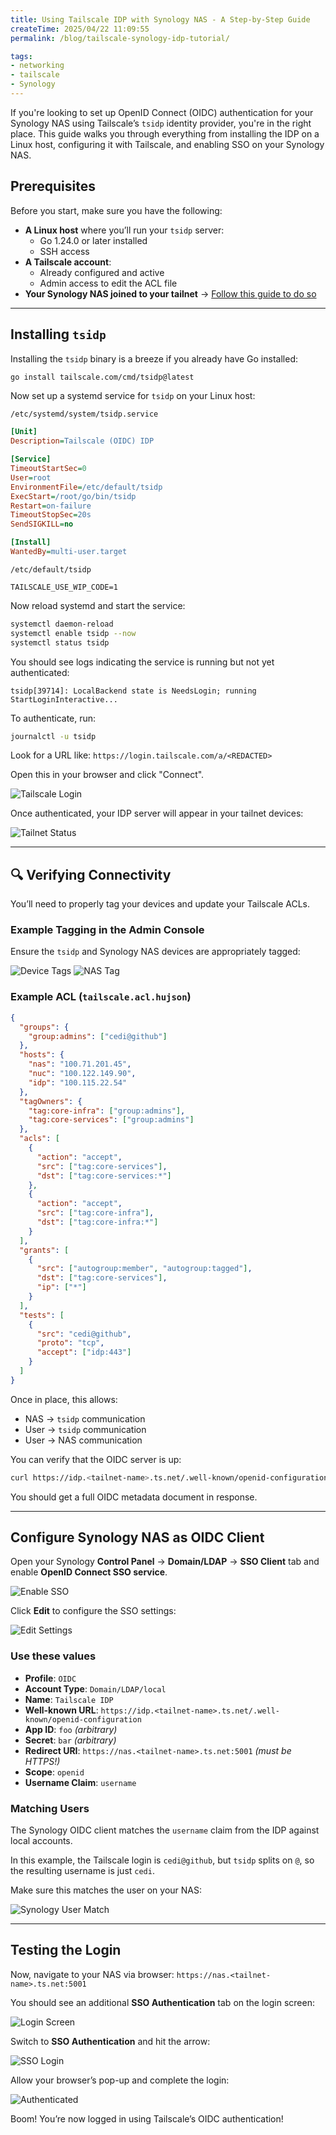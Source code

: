 ```yaml
---
title: Using Tailscale IDP with Synology NAS - A Step-by-Step Guide
createTime: 2025/04/22 11:09:55
permalink: /blog/tailscale-synology-idp-tutorial/

tags:
- networking
- tailscale
- Synology
---
```


If you're looking to set up OpenID Connect (OIDC) authentication for your Synology NAS using Tailscale’s `tsidp` identity provider, you're in the right place. This guide walks you through everything from installing the IDP on a Linux host, configuring it with Tailscale, and enabling SSO on your Synology NAS.

## Prerequisites

Before you start, make sure you have the following:

- **A Linux host** where you’ll run your `tsidp` server:
  - Go 1.24.0 or later installed
  - SSH access
- **A Tailscale account**:
  - Already configured and active
  - Admin access to edit the ACL file
- **Your Synology NAS joined to your tailnet**
  → [Follow this guide to do so](https://tailscale.com/kb/1131/synology)

---

## Installing `tsidp`

Installing the `tsidp` binary is a breeze if you already have Go installed:

```bash
go install tailscale.com/cmd/tsidp@latest
```

Now set up a systemd service for `tsidp` on your Linux host:

 `/etc/systemd/system/tsidp.service`

```ini
[Unit]
Description=Tailscale (OIDC) IDP

[Service]
TimeoutStartSec=0
User=root
EnvironmentFile=/etc/default/tsidp
ExecStart=/root/go/bin/tsidp
Restart=on-failure
TimeoutStopSec=20s
SendSIGKILL=no

[Install]
WantedBy=multi-user.target
```

`/etc/default/tsidp`

```env
TAILSCALE_USE_WIP_CODE=1
```

Now reload systemd and start the service:

```bash
systemctl daemon-reload
systemctl enable tsidp --now
systemctl status tsidp
```

You should see logs indicating the service is running but not yet authenticated:

`tsidp[39714]: LocalBackend state is NeedsLogin; running StartLoginInteractive...`

To authenticate, run:

```bash
journalctl -u tsidp
```

Look for a URL like: `https://login.tailscale.com/a/<REDACTED>`

Open this in your browser and click "Connect".

![Tailscale Login](https://gist.github.com/user-attachments/assets/51b5b694-82a6-4efe-b093-be42f3bb55a3)

Once authenticated, your IDP server will appear in your tailnet devices:

![Tailnet Status](https://gist.github.com/user-attachments/assets/ab78d893-e6c3-470e-98f3-467a3afd9d86)

---

## 🔍 Verifying Connectivity

You’ll need to properly tag your devices and update your Tailscale ACLs.

### Example Tagging in the Admin Console

Ensure the `tsidp` and Synology NAS devices are appropriately tagged:

![Device Tags](https://gist.github.com/user-attachments/assets/1b3206ef-abe2-400b-8287-d4de308a8ae4)
![NAS Tag](https://gist.github.com/user-attachments/assets/bf21f4d5-6072-4f98-ac3b-b8318d3e131c)

### Example ACL (`tailscale.acl.hujson`)

```json
{
  "groups": {
    "group:admins": ["cedi@github"]
  },
  "hosts": {
    "nas": "100.71.201.45",
    "nuc": "100.122.149.90",
    "idp": "100.115.22.54"
  },
  "tagOwners": {
    "tag:core-infra": ["group:admins"],
    "tag:core-services": ["group:admins"]
  },
  "acls": [
    {
      "action": "accept",
      "src": ["tag:core-services"],
      "dst": ["tag:core-services:*"]
    },
    {
      "action": "accept",
      "src": ["tag:core-infra"],
      "dst": ["tag:core-infra:*"]
    }
  ],
  "grants": [
    {
      "src": ["autogroup:member", "autogroup:tagged"],
      "dst": ["tag:core-services"],
      "ip": ["*"]
    }
  ],
  "tests": [
    {
      "src": "cedi@github",
      "proto": "tcp",
      "accept": ["idp:443"]
    }
  ]
}
```

Once in place, this allows:

- NAS → `tsidp` communication
- User → `tsidp` communication
- User → NAS communication

You can verify that the OIDC server is up:

```bash
curl https://idp.<tailnet-name>.ts.net/.well-known/openid-configuration
```

You should get a full OIDC metadata document in response.

---

## Configure Synology NAS as OIDC Client

Open your Synology **Control Panel** → **Domain/LDAP** → **SSO Client** tab and enable **OpenID Connect SSO service**.

![Enable SSO](https://gist.github.com/user-attachments/assets/3c4b8fd0-0d76-47c9-8cc4-892d760253d2)

Click **Edit** to configure the SSO settings:

![Edit Settings](https://gist.github.com/user-attachments/assets/96d35d51-d523-42fd-aa1e-fd6fb8a071a6)

### Use these values

- **Profile**: `OIDC`
- **Account Type**: `Domain/LDAP/local`
- **Name**: `Tailscale IDP`
- **Well-known URL**: `https://idp.<tailnet-name>.ts.net/.well-known/openid-configuration`
- **App ID**: `foo` _(arbitrary)_
- **Secret**: `bar` _(arbitrary)_
- **Redirect URI**: `https://nas.<tailnet-name>.ts.net:5001` _(must be HTTPS!)_
- **Scope**: `openid`
- **Username Claim**: `username`

### Matching Users

The Synology OIDC client matches the `username` claim from the IDP against local accounts.

In this example, the Tailscale login is `cedi@github`, but `tsidp` splits on `@`, so the resulting username is just `cedi`.

Make sure this matches the user on your NAS:

![Synology User Match](https://gist.github.com/user-attachments/assets/4dfd0c53-2613-46cf-9a3d-129c0e23c9cf)

---

## Testing the Login

Now, navigate to your NAS via browser: `https://nas.<tailnet-name>.ts.net:5001`

You should see an additional **SSO Authentication** tab on the login screen:

![Login Screen](https://gist.github.com/user-attachments/assets/a2cc6fa0-8eb1-4279-89ad-840eaf0b4502)

Switch to **SSO Authentication** and hit the arrow:

![SSO Login](https://gist.github.com/user-attachments/assets/0820f4a8-39d6-4342-8cd8-ece77677c361)

Allow your browser’s pop-up and complete the login:

![Authenticated](https://gist.github.com/user-attachments/assets/5b6c1218-1e4c-44bc-b289-00f441809e61)

Boom! You’re now logged in using Tailscale’s OIDC authentication!
